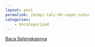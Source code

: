 ```yaml
---
layout: post
permalink: /mimpi-tali-bh-copot-satu/
categories:
    - Uncategorized
---
```


[Baca Selengkapnya](/04)